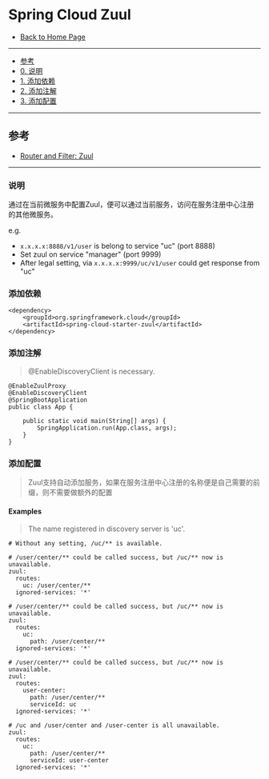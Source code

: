 # Spring Cloud Zuul

- [Back to Home Page](https://aiyouheiha.github.io/)

------------------------------------------------------

- [参考](#参考)
- [0. 说明](#说明)
- [1. 添加依赖](#添加依赖)
- [2. 添加注解](#添加注解)
- [3. 添加配置](#添加配置)

------------------------------------------------------

## 参考

- [Router and Filter: Zuul](http://cloud.spring.io/spring-cloud-static/Dalston.SR2/#_router_and_filter_zuul)

------------------------------------------------------

### 说明

通过在当前微服务中配置Zuul，便可以通过当前服务，访问在服务注册中心注册的其他微服务。

e.g.
- `x.x.x.x:8888/v1/user` is belong to service "uc" (port 8888)
- Set zuul on service "manager" (port 9999)
- After legal setting, via `x.x.x.x:9999/uc/v1/user` could get response from "uc"

### 添加依赖

```
<dependency>
    <groupId>org.springframework.cloud</groupId>
    <artifactId>spring-cloud-starter-zuul</artifactId>
</dependency>
```

### 添加注解

> @EnableDiscoveryClient is necessary.

```
@EnableZuulProxy
@EnableDiscoveryClient
@SpringBootApplication
public class App {

	public static void main(String[] args) {
		SpringApplication.run(App.class, args);
	}
}
```

### 添加配置

> Zuul支持自动添加服务，如果在服务注册中心注册的名称便是自己需要的前缀，则不需要做额外的配置

#### Examples

> The name registered in discovery server is 'uc'.

```
# Without any setting, /uc/** is available.
```

```
# /user/center/** could be called success, but /uc/** now is unavailable.
zuul:
  routes:
    uc: /user/center/**
  ignored-services: '*'
```
```
# /user/center/** could be called success, but /uc/** now is unavailable.
zuul:
  routes:
    uc:
      path: /user/center/**
  ignored-services: '*'
```
```
# /user/center/** could be called success, but /uc/** now is unavailable.
zuul:
  routes:
    user-center:
      path: /user/center/**
      serviceId: uc
  ignored-services: '*'
```

```
# /uc and /user/center and /user-center is all unavailable.
zuul:
  routes:
    uc:
      path: /user/center/**
      serviceId: user-center
  ignored-services: '*'